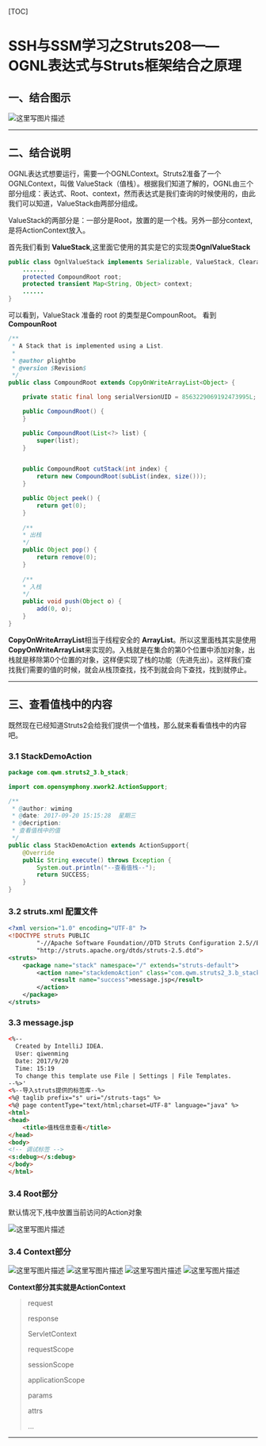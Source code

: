 [TOC]


# SSH与SSM学习之Struts208——OGNL表达式与Struts框架结合之原理


## 一、结合图示

![这里写图片描述](http://img.blog.csdn.net/20170923015252094?watermark/2/text/aHR0cDovL2Jsb2cuY3Nkbi5uZXQvcWl3ZW5taW5nc2hpd28=/font/5a6L5L2T/fontsize/400/fill/I0JBQkFCMA==/dissolve/70/gravity/SouthEast)

----


## 二、结合说明

OGNL表达式想要运行，需要一个OGNLContext。Struts2准备了一个OGNLContext，叫做 ValueStack（值栈）。根据我们知道了解的，OGNL由三个部分组成：表达式、Root、context，然而表达式是我们查询的时候使用的，由此我们可以知道，ValueStack由两部分组成。

ValueStack的两部分是：一部分是Root，放置的是一个栈。另外一部分context,是将ActionContext放入。


首先我们看到 **ValueStack**,这里面它使用的其实是它的实现类**OgnlValueStack**

```java
public class OgnlValueStack implements Serializable, ValueStack, ClearableValueStack, MemberAccessValueStack {
    .......
    protected CompoundRoot root;
    protected transient Map<String, Object> context;
    ......
}
```
可以看到，ValueStack 准备的 root 的类型是CompounRoot。 看到**CompounRoot**

```java
/**
 * A Stack that is implemented using a List.
 * 
 * @author plightbo
 * @version $Revision$
 */
public class CompoundRoot extends CopyOnWriteArrayList<Object> {

    private static final long serialVersionUID = 8563229069192473995L;

    public CompoundRoot() {
    }

    public CompoundRoot(List<?> list) {
        super(list);
    }


    public CompoundRoot cutStack(int index) {
        return new CompoundRoot(subList(index, size()));
    }

    public Object peek() {
        return get(0);
    }
    
    /**
    * 出栈
    */
    public Object pop() {
        return remove(0);
    }
    
    /**
    * 入栈
    */
    public void push(Object o) {
        add(0, o);
    }
}
```

**CopyOnWriteArrayList**相当于线程安全的 **ArrayList**。所以这里面栈其实是使用**CopyOnWriteArrayList**来实现的。入栈就是在集合的第0个位置中添加对象，出栈就是移除第0个位置的对象，这样便实现了栈的功能（先进先出）。这样我们查找我们需要的值的时候，就会从栈顶查找，找不到就会向下查找，找到就停止。


---


## 三、查看值栈中的内容

既然现在已经知道Struts2会给我们提供一个值栈，那么就来看看值栈中的内容吧。

### 3.1 StackDemoAction

```java
package com.qwm.struts2_3.b_stack;

import com.opensymphony.xwork2.ActionSupport;

/**
 * @author: wiming
 * @date: 2017-09-20 15:15:28  星期三
 * @decription:
 * 查看值栈中的值
 */
public class StackDemoAction extends ActionSupport{
    @Override
    public String execute() throws Exception {
        System.out.println("--查看值栈--");
        return SUCCESS;
    }
}
```

### 3.2 struts.xml 配置文件

```xml
<?xml version="1.0" encoding="UTF-8" ?>
<!DOCTYPE struts PUBLIC
        "-//Apache Software Foundation//DTD Struts Configuration 2.5//EN"
        "http://struts.apache.org/dtds/struts-2.5.dtd">
<struts>
    <package name="stack" namespace="/" extends="struts-default">
        <action name="stackdemoAction" class="com.qwm.struts2_3.b_stack.StackDemoAction">
            <result name="success">message.jsp</result>
        </action>
    </package>
</struts>
```


### 3.3 message.jsp

```html
<%--
  Created by IntelliJ IDEA.
  User: qiwenming
  Date: 2017/9/20
  Time: 15:19
  To change this template use File | Settings | File Templates.
--%>'
<%--导入struts提供的标签库--%>
<%@ taglib prefix="s" uri="/struts-tags" %>
<%@ page contentType="text/html;charset=UTF-8" language="java" %>
<html>
<head>
    <title>值栈信息查看</title>
</head>
<body>
<!-- 调试标签 -->
<s:debug></s:debug>
</body>
</html>
```

### 3.4 Root部分

默认情况下,栈中放置当前访问的Action对象

![这里写图片描述](http://img.blog.csdn.net/20170923015319218?watermark/2/text/aHR0cDovL2Jsb2cuY3Nkbi5uZXQvcWl3ZW5taW5nc2hpd28=/font/5a6L5L2T/fontsize/400/fill/I0JBQkFCMA==/dissolve/70/gravity/SouthEast)


### 3.4 Context部分

![这里写图片描述](http://img.blog.csdn.net/20170923015334884?watermark/2/text/aHR0cDovL2Jsb2cuY3Nkbi5uZXQvcWl3ZW5taW5nc2hpd28=/font/5a6L5L2T/fontsize/400/fill/I0JBQkFCMA==/dissolve/70/gravity/SouthEast)
![这里写图片描述](http://img.blog.csdn.net/20170923015347500?watermark/2/text/aHR0cDovL2Jsb2cuY3Nkbi5uZXQvcWl3ZW5taW5nc2hpd28=/font/5a6L5L2T/fontsize/400/fill/I0JBQkFCMA==/dissolve/70/gravity/SouthEast)
![这里写图片描述](http://img.blog.csdn.net/20170923015359595?watermark/2/text/aHR0cDovL2Jsb2cuY3Nkbi5uZXQvcWl3ZW5taW5nc2hpd28=/font/5a6L5L2T/fontsize/400/fill/I0JBQkFCMA==/dissolve/70/gravity/SouthEast)
![这里写图片描述](http://img.blog.csdn.net/20170923015410807?watermark/2/text/aHR0cDovL2Jsb2cuY3Nkbi5uZXQvcWl3ZW5taW5nc2hpd28=/font/5a6L5L2T/fontsize/400/fill/I0JBQkFCMA==/dissolve/70/gravity/SouthEast)


**Context部分其实就是ActionContext**
> 
> request
> 
> response
> 
> ServletContext
> 
> requestScope
> 
> sessionScope
> 
> applicationScope
> 
> params
> 
> attrs
> 
> ...

---

